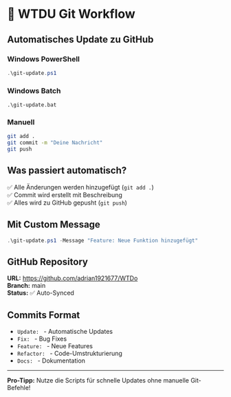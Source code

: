 # 🔄 WTDU Git Workflow

## Automatisches Update zu GitHub

### Windows PowerShell
```powershell
.\git-update.ps1
```

### Windows Batch
```batch
.\git-update.bat
```

### Manuell
```bash
git add .
git commit -m "Deine Nachricht"
git push
```

## Was passiert automatisch?

✅ Alle Änderungen werden hinzugefügt (`git add .`)  
✅ Commit wird erstellt mit Beschreibung  
✅ Alles wird zu GitHub gepusht (`git push`)  

## Mit Custom Message

```powershell
.\git-update.ps1 -Message "Feature: Neue Funktion hinzugefügt"
```

## GitHub Repository

**URL:** https://github.com/adrian1921677/WTDo  
**Branch:** main  
**Status:** ✅ Auto-Synced

## Commits Format

- `Update: ` - Automatische Updates
- `Fix: ` - Bug Fixes
- `Feature: ` - Neue Features
- `Refactor: ` - Code-Umstrukturierung
- `Docs: ` - Dokumentation

---

**Pro-Tipp:** Nutze die Scripts für schnelle Updates ohne manuelle Git-Befehle!

